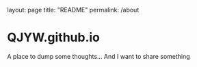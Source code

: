 layout: page
title: "README"
permalink: /about

# QJYW.github.io
A place to dump some thoughts...
And I want to share something
